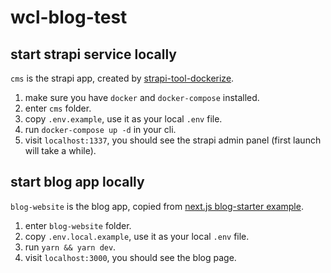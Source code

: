 # wcl-blog-test

## start strapi service locally

`cms` is the strapi app, created by [strapi-tool-dockerize](https://github.com/strapi-community/strapi-tool-dockerize).

1. make sure you have `docker` and `docker-compose` installed.
2. enter `cms` folder.
3. copy `.env.example`, use it as your local `.env` file.
4. run `docker-compose up -d` in your cli.
5. visit `localhost:1337`, you should see the strapi admin panel (first launch will take a while).

## start blog app locally

`blog-website` is the blog app, copied from [next.js blog-starter example](https://github.com/vercel/next.js/tree/canary/examples/blog-starter).

1. enter `blog-website` folder.
2. copy `.env.local.example`, use it as your local `.env` file.
3. run `yarn && yarn dev`.
4. visit `localhost:3000`, you should see the blog page.